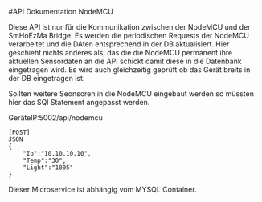 #API Dokumentation NodeMCU


Diese API ist nur für die Kommunikation zwischen der NodeMCU und der SmHoEzMa Bridge. 
Es werden die periodischen Requests der NodeMCU verarbeitet und die DAten entsprechend in der DB aktualisiert.
Hier geschieht nichts anderes als, das die die NodeMCU permanent ihre aktuellen Sensordaten an die API schickt damit 
diese in die Datenbank eingetragen wird. 
Es wird auch gleichzeitig geprüft ob das Gerät breits in der DB eingetragen ist. 

Sollten weitere Seonsoren in die NodeMCU eingebaut werden so müssten hier das SQl Statement angepasst werden.

GeräteIP:5002/api/nodemcu  
```
[POST] 
JSON
{
    "Ip":"10.10.10.10",
    "Temp":"30",
    "Light":"1005"
}
```

Dieser Microservice ist abhängig vom MYSQL Container. 
